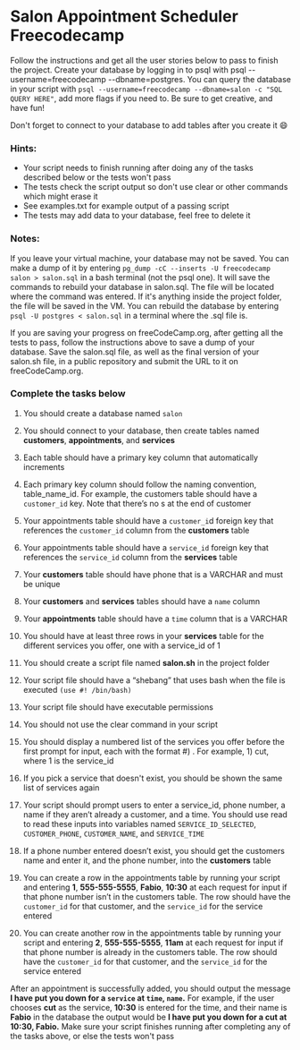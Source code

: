 # Salon Appointment Scheduler Freecodecamp

Follow the instructions and get all the user stories below to pass to finish the project. Create your database by logging in to psql with psql --username=freecodecamp --dbname=postgres. You can query the database in your script with `psql --username=freecodecamp --dbname=salon -c "SQL QUERY HERE"`, add more flags if you need to. Be sure to get creative, and have fun!

Don't forget to connect to your database to add tables after you create it 😄

### Hints:

- Your script needs to finish running after doing any of the tasks described below or the tests won't pass
- The tests check the script output so don't use clear or other commands which might erase it
- See examples.txt for example output of a passing script
- The tests may add data to your database, feel free to delete it

### Notes:

If you leave your virtual machine, your database may not be saved. You can make a dump of it by entering `pg_dump -cC --inserts -U freecodecamp salon > salon.sql` in a bash terminal (not the psql one). It will save the commands to rebuild your database in salon.sql. The file will be located where the command was entered. If it's anything inside the project folder, the file will be saved in the VM. You can rebuild the database by entering `psql -U postgres < salon.sql` in a terminal where the .sql file is.

If you are saving your progress on freeCodeCamp.org, after getting all the tests to pass, follow the instructions above to save a dump of your database. Save the salon.sql file, as well as the final version of your salon.sh file, in a public repository and submit the URL to it on freeCodeCamp.org.

### Complete the tasks below

1. You should create a database named `salon`

2. You should connect to your database, then create tables named **customers**, **appointments**, and **services**

3. Each table should have a primary key column that automatically increments

4. Each primary key column should follow the naming convention, table_name_id. For example, the customers table should have a `customer_id` key. Note that there’s no s at the end of customer

5. Your appointments table should have a `customer_i`d foreign key that references the `customer_id` column from the **customers** table

6. Your appointments table should have a `service_id` foreign key that references the `service_id` column from the **services** table

7. Your **customers** table should have phone that is a VARCHAR and must be unique

8. Your **customers** and **services** tables should have a `name` column

9. Your **appointments** table should have a `time` column that is a VARCHAR

10. You should have at least three rows in your **services** table for the different services you offer, one with a service_id of 1

11. You should create a script file named **salon.sh** in the project folder

12. Your script file should have a “shebang” that uses bash when the file is executed `(use #! /bin/bash)`

13. Your script file should have executable permissions

14. You should not use the clear command in your script

15. You should display a numbered list of the services you offer before the first prompt for input, each with the format #) <service>. For example, 1) cut, where 1 is the service_id

16. If you pick a service that doesn't exist, you should be shown the same list of services again

17. Your script should prompt users to enter a service_id, phone number, a name if they aren’t already a customer, and a time. You should use read to read these inputs into variables named `SERVICE_ID_SELECTED`, `CUSTOMER_PHONE`, `CUSTOMER_NAME`, and `SERVICE_TIME`

18. If a phone number entered doesn’t exist, you should get the customers name and enter it, and the phone number, into the **customers** table

19. You can create a row in the appointments table by running your script and entering **1**, **555-555-5555**, **Fabio**, **10:30** at each request for input if that phone number isn’t in the customers table. The row should have the `customer_id` for that customer, and the `service_id` for the service entered

20. You can create another row in the appointments table by running your script and entering **2**, **555-555-5555**, **11am** at each request for input if that phone number is already in the customers table. The row should have the `customer_id` for that customer, and the `service_id` for the service entered

After an appointment is successfully added, you should output the message **I have put you down for a `service` at `time`, `name`.** For example, if the user chooses **cut** as the service, **10:30** is entered for the time, and their name is **Fabio** in the database the output would be **I have put you down for a cut at 10:30, Fabio.** Make sure your script finishes running after completing any of the tasks above, or else the tests won't pass
